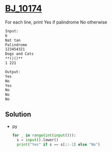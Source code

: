 # [BJ_10174](https://acmicpc.net/problem/10174)

For each line, print Yes if palindrome No otherwise

```txt
Input:
6
Nat tan
Palindrome
123454321
Dogs and Cats
**()()**
1 221

Output:
Yes
No
Yes
No
No
No
```

## Solution

* py

  ```py
  for _ in range(int(input())):
    s = input().lower()
    print("Yes" if s == s[::-1] else "No")
  ```
